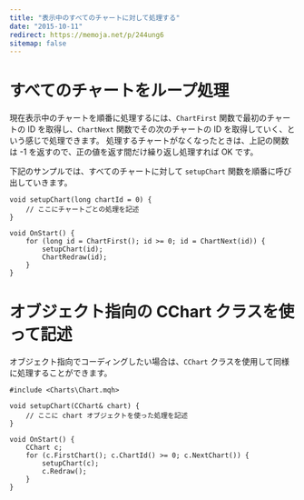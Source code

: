 ```yaml
---
title: "表示中のすべてのチャートに対して処理する"
date: "2015-10-11"
redirect: https://memoja.net/p/244ung6
sitemap: false
---
```


すべてのチャートをループ処理
====
現在表示中のチャートを順番に処理するには、`ChartFirst` 関数で最初のチャートの ID を取得し、`ChartNext` 関数でその次のチャートの ID を取得していく、という感じで処理できます。
処理するチャートがなくなったときは、上記の関数は -1 を返すので、正の値を返す間だけ繰り返し処理すれば OK です。

下記のサンプルでは、すべてのチャートに対して `setupChart` 関数を順番に呼び出していきます。

```mql
void setupChart(long chartId = 0) {
    // ここにチャートごとの処理を記述
}

void OnStart() {
    for (long id = ChartFirst(); id >= 0; id = ChartNext(id)) {
        setupChart(id);
        ChartRedraw(id);
    }
}
```

オブジェクト指向の CChart クラスを使って記述
====
オブジェクト指向でコーディングしたい場合は、`CChart` クラスを使用して同様に処理することができます。

```mql
#include <Charts\Chart.mqh>

void setupChart(CChart& chart) {
    // ここに chart オブジェクトを使った処理を記述
}

void OnStart() {
    CChart c;
    for (c.FirstChart(); c.ChartId() >= 0; c.NextChart()) {
        setupChart(c);
        c.Redraw();
    }
}
```

